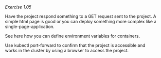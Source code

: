 *Exercise 1.05*

 Have the project respond something to a GET request sent to the project. A simple html page is good or you can deploy something more complex like a single-page-application.

See here how you can define environment variables for containers.

Use kubectl port-forward to confirm that the project is accessible and works in the cluster by using a browser to access the project.